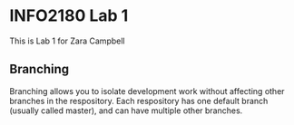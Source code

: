 # INFO2180 Lab 1
This is Lab 1 for Zara Campbell
## Branching 
Branching allows you to isolate development work without affecting other branches in the respository. Each respository has one default branch (usually called master), and can have multiple other branches. 
